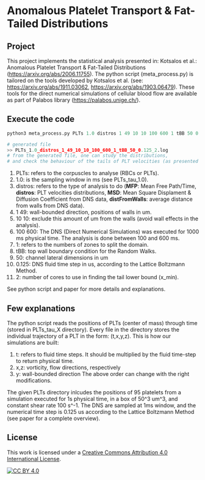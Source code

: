 # Anomalous Platelet Transport & Fat-Tailed Distributions

## Project

This project implements the statistical analysis presented in: Kotsalos et al.: Anomalous Platelet Transport & Fat-Tailed Distributions (https://arxiv.org/abs/2006.11755). The python script (meta_process.py) is tailored on the tools developed by Kotsalos et al. (see: https://arxiv.org/abs/1911.03062, https://arxiv.org/abs/1903.06479). These tools for the direct numerical simulations of cellular blood flow are available as part of Palabos library (https://palabos.unige.ch/).

## Execute the code

```python
python3 meta_process.py PLTs 1.0 distros 1 49 10 10 100 600 1 tBB 50 0.125 2

# generated file
>> PLTs_1.0_distros_1_49_10_10_100_600_1_tBB_50_0.125_2.log
# from the generated file, one can study the distributions,
# and check the behaviour of the tails of PLT velocities (as presented in the paper).
```

1. PLTs: refers to the corpuscles to analyse (RBCs or PLTs).
2. 1.0: is the sampling window in ms (see PLTs_tau_1.0).
3. distros: refers to the type of analysis to do (**MFP**: Mean Free Path/Time, **distros**: PLT velocities distributions, **MSD**: Mean Square Displament & Diffusion Coefficient from DNS data, **distFromWalls**: average distance from walls from DNS data).
4. 1 49: wall-bounded direction, positions of walls in um.
5. 10 10: exclude this amount of um from the walls (avoid wall effects in the analysis).
6. 100 600: The DNS (Direct Numerical Simulations) was executed for 1000 ms physical time. The analysis is done between 100 and 600 ms.
7. 1: refers to the numbers of zones to split the domain.
8. tBB: top wall boundary condition for the Random Walks.
9. 50: channel lateral dimensions in um
10. 0.125: DNS fluid time step in us, according to the Lattice Boltzmann Method.
11. 2: number of cores to use in finding the tail lower bound (x_min).

See python script and paper for more details and explanations.

## Few explanations

The python script reads the positions of PLTs (center of mass) through time (stored in PLTs_tau_X directory). Every file in the directory stores the individual trajectory of a PLT in the form: (t,x,y,z). This is how our simulations are built:

1. t: refers to fluid time steps. It should be multiplied by the fluid time-step to return physical time.
2. x,z: vorticity, flow directions, respectively
3. y: wall-bounded direction
The above order can change with the right modifications.

The given PLTs directory inlcudes the positions of 95 platelets from a simulation executed for 1s physical time, in a box of 50^3 um^3, and constant shear rate 100 s^-1. The DNS are sampled at 1ms window, and the numerical time step is 0.125 us according to the Lattice Boltzmann Method (see paper for a complete overview).

## License

This work is licensed under a [Creative Commons Attribution 4.0 International
License][cc-by].

[![CC BY 4.0][cc-by-image]][cc-by]

[cc-by]: https://creativecommons.org/licenses/by/4.0/
[cc-by-image]: https://mirrors.creativecommons.org/presskit/buttons/88x31/svg/by.svg
